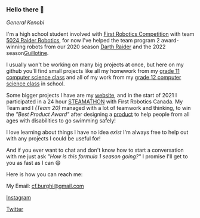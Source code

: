 ### Hello there 👋
*General Kenobi*

I'm a high school student involved with [First Robotics Competition](https://www.firstinspires.org/robotics/frc) with team [5024 Raider Robotics](https://github.com/frc5024), for now I've helped the team program 2 award-winning robots from our 2020 season [Darth Raider](https://github.com/frc5024/InfiniteRecharge) and the 2022 season[Guillotine](https://github.com/frc5024/RapidReact). 

I usually won't be working on many big projects at once, but here on my github you'll find small projects like all my homework from my [grade 11 computer science class](https://github.com/catarinaburghi/ICS3U) and all of my work from my [grade 12 computer science class](https://github.com/catarinaburghi/ICS4U) in school.

Some bigger projects I have are my [website](https://catarinaburghi.xyz/), and in the start of 2021 I participated in a 24 hour [STEAMATHON](https://www.firstroboticscanada.org/stemathon/) with First Robotics Canada. My Team and I *(Team 20)* managed with a lot of teamwork and thinking, to win the *"Best Product Award"* after designing a [product](https://catarinaburghi.xyz/blog/2021/03/31/stemathon) to help people from all ages with disabilities to go swimming safely!

I love learning about things I have no idea *exist* I'm always free to help out with any projects I could be useful for! 

And if you ever want to chat and don't know how to start a conversation with me just ask *"How is this formula 1 season going?"* I promise I'll get to you as fast as I can 😄

Here is how you can reach me: 

My Email: cf.burghi@gmail.com

[Instagram](https://www.instagram.com/catarina_burghi/)

[Twitter](https://twitter.com/catarinaburghi)
<!--
**catarinaburghi/catarinaburghi** is a ✨ _special_ ✨ repository because its `README.md` (this file) appears on your GitHub profile.

Here are some ideas to get you started:

- 🔭 I’m currently working on ...
- 🌱 I’m currently learning ...
- 👯 I’m looking to collaborate on ...
- 🤔 I’m looking for help with ...
- 💬 Ask me about ...
- 📫 How to reach me: ...
- 😄 Pronouns: ...
- ⚡ Fun fact: ...
-->
